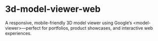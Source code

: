 # 3d-model-viewer-web
A responsive, mobile-friendly 3D model viewer using Google’s &lt;model-viewer>—perfect for portfolios, product showcases, and interactive web experiences.
